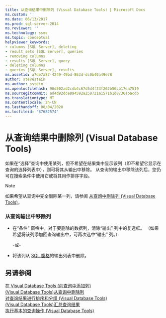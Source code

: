 ```yaml
---
title: 从查询结果中删除列 (Visual Database Tools) | Microsoft Docs
ms.custom: ''
ms.date: 06/13/2017
ms.prod: sql-server-2014
ms.reviewer: ''
ms.technology: ssms
ms.topic: conceptual
helpviewer_keywords:
- columns [SQL Server], deleting
- result sets [SQL Server], queries
- removing columns
- results [SQL Server], query
- deleting columns
- queries [SQL Server], results
ms.assetid: a7de7a87-4249-49bd-863d-dc0b40a49e78
author: stevestein
ms.author: sstein
ms.openlocfilehash: 90d502ad2cdb4c67d5d4f23f262b56cb17ea7519
ms.sourcegitcommit: ad4d92dce894592a259721a1571b1d8736abacdb
ms.translationtype: MT
ms.contentlocale: zh-CN
ms.lasthandoff: 08/04/2020
ms.locfileid: "87682574"
---
```

# <a name="remove-columns-from-query-results-visual-database-tools"></a>从查询结果中删除列 (Visual Database Tools)
  如果在“选择”查询中使用某列，但不希望在结果集中显示该列（即不希望它显示在查询的选择列表中），则可将其从输出中移除。 从查询的输出中移除该列后，您仍可在搜索条件中使用它或将其用作排序字段。  
  
> [!NOTE]  
>  如果希望从查询中完全删除某一列，请参阅 [从查询中删除列 (Visual Database Tools)](visual-database-tools.md)。  
  
### <a name="to-remove-a-column-from-the-query-output"></a>从查询输出中移除列  
  
-   在“条件”  窗格中，对于要删除的数据列，清除“输出”  列中的复选框。 （如果希望将该列添加回查询输出中，可再次选中“输出”  列。）  
  
     -或-  
  
-   将该列从 [SQL 窗格](sql-pane-visual-database-tools.md)的输出列表中删除。  
  
## <a name="see-also"></a>另请参阅  
 [在 Visual Database Tools &#40;向查询中添加列&#41;](add-columns-to-queries-visual-database-tools.md)   
 [&#40;Visual Database Tools&#41;从查询中删除列](visual-database-tools.md)   
 [对查询结果进行排序和分组 &#40;Visual Database Tools&#41;](sort-and-group-query-results-visual-database-tools.md)   
 [&#40;Visual Database Tools&#41;汇总查询结果](summarize-query-results-visual-database-tools.md)   
 [执行基本的查询操作 (Visual Database Tools)](perform-basic-operations-with-queries-visual-database-tools.md)  
  
  
